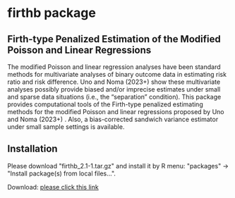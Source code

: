
# firthb package


## Firth-type Penalized Estimation of the Modified Poisson and Linear Regressions

The modified Poisson and linear regression analyses have been standard methods for multivariate analyses of binary outcome data in estimating risk ratio and risk difference. Uno and Noma (2023+) <forthcoming> show these multivariate analyses possibly provide biased and/or imprecise estimates under small and sparse data situations (i.e., the “separation” condition). This package provides computational tools of the Firth-type penalized estimating methods for the modified Poisson and linear regressions proposed by Uno and Noma (2023+) <forthcoming>. Also, a bias-corrected sandwich variance estimator under small sample settings is available.



## Installation

Please download "firthb_2.1-1.tar.gz" and install it by R menu: "packages" -> "Install package(s) from local files...".

Download: [please click this link](https://github.com/nomahi/firthb/raw/main/firthb_2.1-1.tar.gz)
